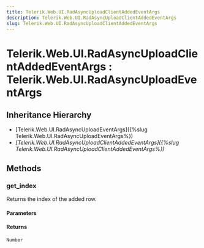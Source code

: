 ```yaml
---
title: Telerik.Web.UI.RadAsyncUploadClientAddedEventArgs
description: Telerik.Web.UI.RadAsyncUploadClientAddedEventArgs
slug: Telerik.Web.UI.RadAsyncUploadClientAddedEventArgs
---
```


# Telerik.Web.UI.RadAsyncUploadClientAddedEventArgs : Telerik.Web.UI.RadAsyncUploadEventArgs

## Inheritance Hierarchy

* [Telerik.Web.UI.RadAsyncUploadEventArgs]({%slug Telerik.Web.UI.RadAsyncUploadEventArgs%})
* *[Telerik.Web.UI.RadAsyncUploadClientAddedEventArgs]({%slug Telerik.Web.UI.RadAsyncUploadClientAddedEventArgs%})*


## Methods

### get_index

Returns the index of the added row.

#### Parameters

#### Returns

`Number`

